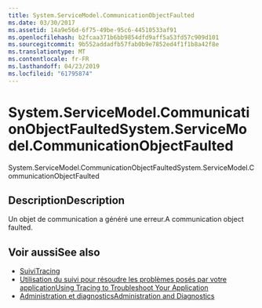 ```yaml
---
title: System.ServiceModel.CommunicationObjectFaulted
ms.date: 03/30/2017
ms.assetid: 14a9e56d-6f75-49be-95c6-44510533af91
ms.openlocfilehash: b2fcaa371b6bb9854dfd9aff5a53fd57c909d101
ms.sourcegitcommit: 9b552addadfb57fab0b9e7852ed4f1f1b8a42f8e
ms.translationtype: MT
ms.contentlocale: fr-FR
ms.lasthandoff: 04/23/2019
ms.locfileid: "61795874"
---
```

# <a name="systemservicemodelcommunicationobjectfaulted"></a><span data-ttu-id="83a72-102">System.ServiceModel.CommunicationObjectFaulted</span><span class="sxs-lookup"><span data-stu-id="83a72-102">System.ServiceModel.CommunicationObjectFaulted</span></span>
<span data-ttu-id="83a72-103">System.ServiceModel.CommunicationObjectFaulted</span><span class="sxs-lookup"><span data-stu-id="83a72-103">System.ServiceModel.CommunicationObjectFaulted</span></span>  
  
## <a name="description"></a><span data-ttu-id="83a72-104">Description</span><span class="sxs-lookup"><span data-stu-id="83a72-104">Description</span></span>  
 <span data-ttu-id="83a72-105">Un objet de communication a généré une erreur.</span><span class="sxs-lookup"><span data-stu-id="83a72-105">A communication object faulted.</span></span>  
  
## <a name="see-also"></a><span data-ttu-id="83a72-106">Voir aussi</span><span class="sxs-lookup"><span data-stu-id="83a72-106">See also</span></span>

- [<span data-ttu-id="83a72-107">Suivi</span><span class="sxs-lookup"><span data-stu-id="83a72-107">Tracing</span></span>](../../../../../docs/framework/wcf/diagnostics/tracing/index.md)
- [<span data-ttu-id="83a72-108">Utilisation du suivi pour résoudre les problèmes posés par votre application</span><span class="sxs-lookup"><span data-stu-id="83a72-108">Using Tracing to Troubleshoot Your Application</span></span>](../../../../../docs/framework/wcf/diagnostics/tracing/using-tracing-to-troubleshoot-your-application.md)
- [<span data-ttu-id="83a72-109">Administration et diagnostics</span><span class="sxs-lookup"><span data-stu-id="83a72-109">Administration and Diagnostics</span></span>](../../../../../docs/framework/wcf/diagnostics/index.md)
